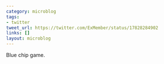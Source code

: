 ```yaml
---
category: microblog
tags:
- twitter
tweet_url: https://twitter.com/ExMember/status/17828284902
links: []
layout: microblog
---
```

Blue chip game.
